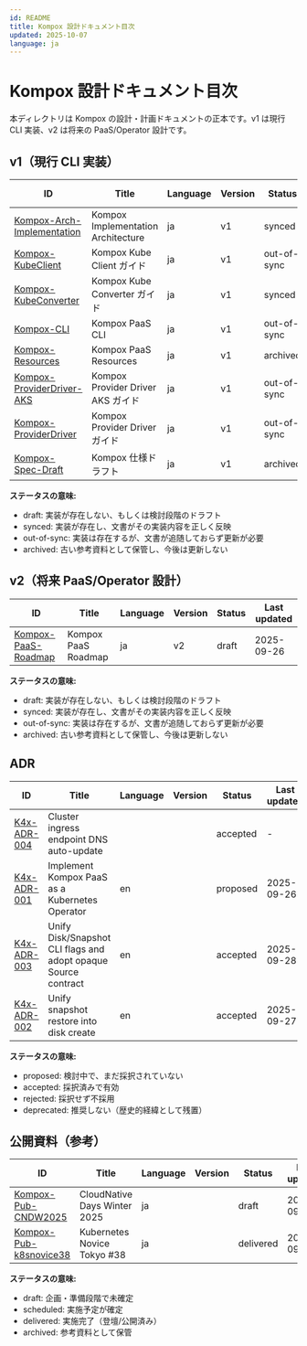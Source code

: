 ```yaml
---
id: README
title: Kompox 設計ドキュメント目次
updated: 2025-10-07
language: ja
---
```


# Kompox 設計ドキュメント目次

本ディレクトリは Kompox の設計・計画ドキュメントの正本です。v1 は現行 CLI 実装、v2 は将来の PaaS/Operator 設計です。

## v1（現行 CLI 実装）

| ID | Title | Language | Version | Status | Last updated |
|---|---|---|---|---|---|
| [Kompox-Arch-Implementation](./v1/Kompox-Arch-Implementation.ja.md) | Kompox Implementation Architecture | ja | v1 | synced | 2025-09-27 |
| [Kompox-KubeClient](./v1/Kompox-KubeClient.ja.md) | Kompox Kube Client ガイド | ja | v1 | out-of-sync | 2025-09-26 |
| [Kompox-KubeConverter](./v1/Kompox-KubeConverter.ja.md) | Kompox Kube Converter ガイド | ja | v1 | synced | 2025-09-26 |
| [Kompox-CLI](./v1/Kompox-CLI.ja.md) | Kompox PaaS CLI | ja | v1 | out-of-sync | 2025-09-26 |
| [Kompox-Resources](./v1/Kompox-Resources.ja.md) | Kompox PaaS Resources | ja | v1 | archived | 2025-09-26 |
| [Kompox-ProviderDriver-AKS](./v1/Kompox-ProviderDriver-AKS.ja.md) | Kompox Provider Driver AKS ガイド | ja | v1 | out-of-sync | 2025-09-26 |
| [Kompox-ProviderDriver](./v1/Kompox-ProviderDriver.ja.md) | Kompox Provider Driver ガイド | ja | v1 | out-of-sync | 2025-09-26 |
| [Kompox-Spec-Draft](./v1/Kompox-Spec-Draft.ja.md) | Kompox 仕様ドラフト | ja | v1 | archived | 2025-09-26 |

**ステータスの意味:**

- draft: 実装が存在しない、もしくは検討段階のドラフト
- synced: 実装が存在し、文書がその実装内容を正しく反映
- out-of-sync: 実装は存在するが、文書が追随しておらず更新が必要
- archived: 古い参考資料として保管し、今後は更新しない

## v2（将来 PaaS/Operator 設計）

| ID | Title | Language | Version | Status | Last updated |
|---|---|---|---|---|---|
| [Kompox-PaaS-Roadmap](./v2/Kompox-PaaS-Roadmap.ja.md) | Kompox PaaS Roadmap | ja | v2 | draft | 2025-09-26 |

**ステータスの意味:**

- draft: 実装が存在しない、もしくは検討段階のドラフト
- synced: 実装が存在し、文書がその実装内容を正しく反映
- out-of-sync: 実装は存在するが、文書が追随しておらず更新が必要
- archived: 古い参考資料として保管し、今後は更新しない

## ADR

| ID | Title | Language | Version | Status | Last updated |
|---|---|---|---|---|---|
| [K4x-ADR-004](./adr/K4x-ADR-004.md) | Cluster ingress endpoint DNS auto-update |  |  | accepted | - |
| [K4x-ADR-001](./adr/K4x-ADR-001.md) | Implement Kompox PaaS as a Kubernetes Operator | en |  | proposed | 2025-09-26 |
| [K4x-ADR-003](./adr/K4x-ADR-003.md) | Unify Disk/Snapshot CLI flags and adopt opaque Source contract | en |  | accepted | 2025-09-28 |
| [K4x-ADR-002](./adr/K4x-ADR-002.md) | Unify snapshot restore into disk create | en |  | accepted | 2025-09-27 |

**ステータスの意味:**

- proposed: 検討中で、まだ採択されていない
- accepted: 採択済みで有効
- rejected: 採択せず不採用
- deprecated: 推奨しない（歴史的経緯として残置）

## 公開資料（参考）

| ID | Title | Language | Version | Status | Last updated |
|---|---|---|---|---|---|
| [Kompox-Pub-CNDW2025](./pub/Kompox-Pub-CNDW2025.ja.md) | CloudNative Days Winter 2025 | ja |  | draft | 2025-09-26 |
| [Kompox-Pub-k8snovice38](./pub/Kompox-Pub-k8snovice38.ja.md) | Kubernetes Novice Tokyo #38 | ja |  | delivered | 2025-09-26 |

**ステータスの意味:**

- draft: 企画・準備段階で未確定
- scheduled: 実施予定が確定
- delivered: 実施完了（登壇/公開済み）
- archived: 参考資料として保管

